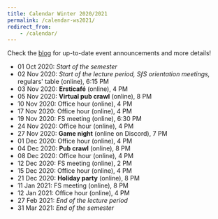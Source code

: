 ```yaml
---
title: Calendar Winter 2020/2021
permalink: /calendar-ws2021/
redirect_from:
    - /calendar/
---
```


Check the [blog](/) for up-to-date event announcements and more details!

- 01 Oct 2020: *Start of the semester*
- 02 Nov 2020: *Start of the lecture period, SfS orientation meetings,* regulars' table (online), 6:15 PM
- 03 Nov 2020: **Ersticafé** (online), 4 PM
- 05 Nov 2020: **Virtual pub crawl** (online), 8 PM
- 10 Nov 2020: Office hour (online), 4 PM
- 17 Nov 2020: Office hour (online), 4 PM
- 19 Nov 2020: FS meeting (online), 6:30 PM
- 24 Nov 2020: Office hour (online), 4 PM
- 27 Nov 2020: **Game night** (online on Discord), 7 PM
- 01 Dec 2020: Office hour (online), 4 PM
- 04 Dec 2020: **Pub crawl** (online), 8 PM
- 08 Dec 2020: Office hour (online), 4 PM
- 12 Dec 2020: FS meeting (online), 2 PM
- 15 Dec 2020: Office hour (online), 4 PM
- 21 Dec 2020: **Holiday party** (online), 8 PM
- 11 Jan 2021: FS meeting (online), 8 PM
- 12 Jan 2021: Office hour (online), 4 PM
- 27 Feb 2021: *End of the lecture period*
- 31 Mar 2021: *End of the semester*